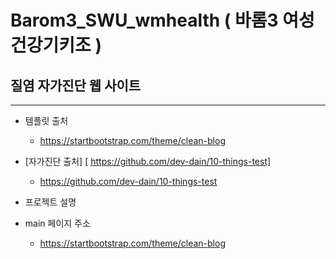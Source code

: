 # Barom3_SWU_wmhealth ( 바롬3 여성건강기키조 ) 
## 질염 자가진단 웹 사이트
---
+ 템플릿 출처
  + https://startbootstrap.com/theme/clean-blog

+ [자가진단 출처] [ https://github.com/dev-dain/10-things-test]
  + https://github.com/dev-dain/10-things-test

+ 프로젝트 설명

+ main 페이지 주소
  + https://startbootstrap.com/theme/clean-blog
